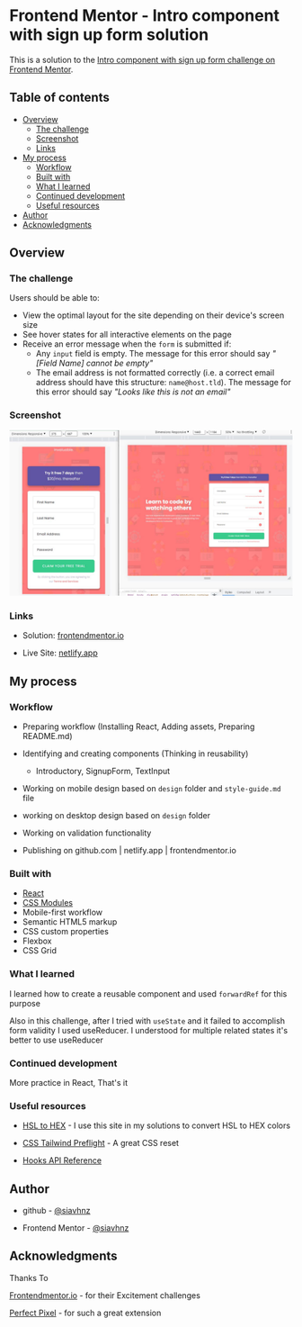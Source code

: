 # Frontend Mentor - Intro component with sign up form solution

This is a solution to the [Intro component with sign up form challenge on Frontend Mentor](https://www.frontendmentor.io/challenges/intro-component-with-signup-form-5cf91bd49edda32581d28fd1).

## Table of contents

- [Overview](#overview)
  - [The challenge](#the-challenge)
  - [Screenshot](#screenshot)
  - [Links](#links)
- [My process](#my-process)
  - [Workflow](#workflow)
  - [Built with](#built-with)
  - [What I learned](#what-i-learned)
  - [Continued development](#continued-development)
  - [Useful resources](#useful-resources)
- [Author](#author)
- [Acknowledgments](#acknowledgments)

## Overview

### The challenge

Users should be able to:

- View the optimal layout for the site depending on their device's screen size
- See hover states for all interactive elements on the page
- Receive an error message when the `form` is submitted if:
  - Any `input` field is empty. The message for this error should say *"[Field Name] cannot be empty"*
  - The email address is not formatted correctly (i.e. a correct email address should have this structure: `name@host.tld`). The message for this error should say *"Looks like this is not an email"*

### Screenshot

![screenshot](./screenshot/screenshot.jpg)

### Links

- Solution: [frontendmentor.io](https://www.frontendmentor.io/solutions/intro-component-with-signup-form-y67S-RKrmM)

- Live Site: [netlify.app](intro-cm-with-signup.netlify.app)

## My process

### Workflow

- Preparing workflow (Installing React, Adding assets, Preparing README.md)

- Identifying and creating components (Thinking in reusability)
  - Introductory, SignupForm, TextInput

- Working on mobile design based on `design` folder and `style-guide.md` file

- working on desktop design based on `design` folder

- Working on validation functionality

- Publishing on github.com | netlify.app | frontendmentor.io

### Built with

- [React](https://reactjs.org/)
- [CSS Modules](https://create-react-app.dev/docs/adding-a-css-modules-stylesheet)
- Mobile-first workflow
- Semantic HTML5 markup
- CSS custom properties
- Flexbox
- CSS Grid

### What I learned

I learned how to create a reusable component and used `forwardRef` for this purpose

Also in this challenge, after I tried with `useState` and it failed to accomplish form validity I used useReducer. 
I understood for multiple related states it's better to use useReducer

### Continued development

More practice in React, That's it

### Useful resources

- [HSL to HEX](https://htmlcolors.com/hsl-to-hex) - I use this site in my solutions to convert HSL to HEX colors

- [CSS Tailwind Preflight](https://tailwindcss.com/docs/preflight) - A great CSS reset

- [Hooks API Reference](https://reactjs.org/docs/hooks-reference.html)

## Author

- github - [@siavhnz](https://www.your-site.com)

- Frontend Mentor - [@siavhnz](https://www.frontendmentor.io/profile/siavhnz)

## Acknowledgments

Thanks To

[Frontendmentor.io](https://www.frontendmentor.io/challenges) - for their Excitement challenges  

[Perfect Pixel](https://chrome.google.com/webstore/detail/perfectpixel-by-welldonec/dkaagdgjmgdmbnecmcefdhjekcoceebi?hl=en) - for such a great extension



